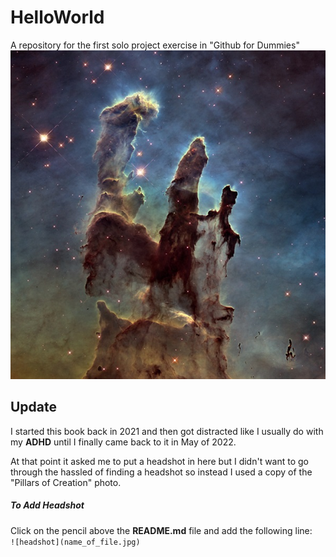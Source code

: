 # HelloWorld
A repository for the first solo project exercise in "Github for Dummies"
![headshot](ASYGI0415_1.jpg)
## Update
I started this book back in 2021 and then got distracted like I usually do with my **ADHD** until I finally came back to it in May of 2022.  

At that point it asked me to put a headshot in here but I didn't want to go through the hassled of finding a headshot so instead I used a copy of the "Pillars of Creation" photo.

##### To Add Headshot
Click on the pencil above the **README.md** file and add the following line:  
```![headshot](name_of_file.jpg)```

